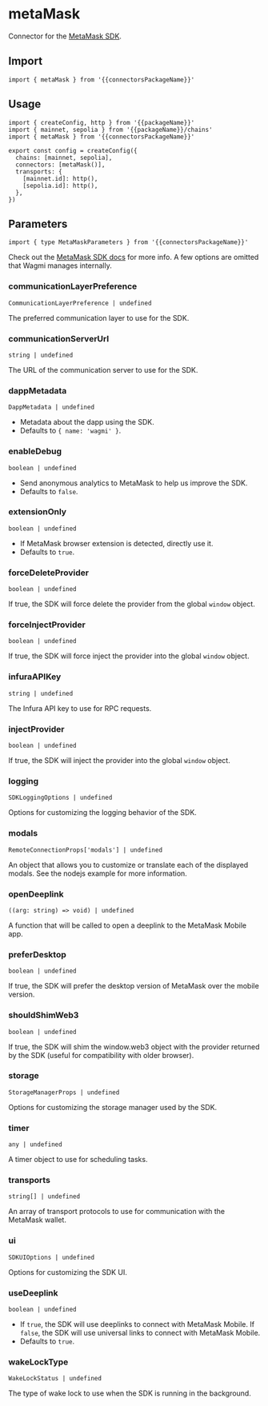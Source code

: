 <!-- <script setup>
const packageName = 'wagmi'
const connectorsPackageName = 'wagmi/connectors'
</script> -->

# metaMask

Connector for the [MetaMask SDK](https://github.com/MetaMask/metamask-sdk).

## Import

```ts-vue
import { metaMask } from '{{connectorsPackageName}}'
```

## Usage

```ts-vue{3,7}
import { createConfig, http } from '{{packageName}}'
import { mainnet, sepolia } from '{{packageName}}/chains'
import { metaMask } from '{{connectorsPackageName}}'

export const config = createConfig({
  chains: [mainnet, sepolia],
  connectors: [metaMask()],
  transports: {
    [mainnet.id]: http(),
    [sepolia.id]: http(),
  },
})
```

## Parameters

```ts-vue
import { type MetaMaskParameters } from '{{connectorsPackageName}}'
```
Check out the [MetaMask SDK docs](https://github.com/MetaMask/metamask-sdk?tab=readme-ov-file#sdk-options) for more info. A few options are omitted that Wagmi manages internally.

### communicationLayerPreference

`CommunicationLayerPreference | undefined`

The preferred communication layer to use for the SDK.

### communicationServerUrl

`string | undefined`

The URL of the communication server to use for the SDK.

### dappMetadata

`DappMetadata | undefined`

- Metadata about the dapp using the SDK.
- Defaults to `{ name: 'wagmi' }`.

### enableDebug

`boolean | undefined`

- Send anonymous analytics to MetaMask to help us improve the SDK.
- Defaults to `false`.

### extensionOnly

`boolean | undefined`

- If MetaMask browser extension is detected, directly use it.
- Defaults to `true`.

### forceDeleteProvider

`boolean | undefined`

If true, the SDK will force delete the provider from the global `window` object.


### forceInjectProvider

`boolean | undefined`

If true, the SDK will force inject the provider into the global `window` object.

### infuraAPIKey

`string | undefined`

The Infura API key to use for RPC requests.

### injectProvider

`boolean | undefined`

If true, the SDK will inject the provider into the global `window` object.

### logging

`SDKLoggingOptions | undefined`

Options for customizing the logging behavior of the SDK.

### modals

`RemoteConnectionProps['modals'] | undefined`

An object that allows you to customize or translate each of the displayed modals. See the nodejs example for more information.

### openDeeplink

`((arg: string) => void) | undefined`

A function that will be called to open a deeplink to the MetaMask Mobile app.

### preferDesktop

`boolean | undefined`

If true, the SDK will prefer the desktop version of MetaMask over the mobile version.

### shouldShimWeb3

`boolean | undefined`

If true, the SDK will shim the window.web3 object with the provider returned by the SDK (useful for compatibility with older browser).

### storage

`StorageManagerProps | undefined`

Options for customizing the storage manager used by the SDK.

### timer

`any | undefined`

A timer object to use for scheduling tasks.

### transports

`string[] | undefined`

An array of transport protocols to use for communication with the MetaMask wallet.

### ui

`SDKUIOptions | undefined`

Options for customizing the SDK UI.

### useDeeplink

`boolean | undefined`

- If `true`, the SDK will use deeplinks to connect with MetaMask Mobile. If `false`, the SDK will use universal links to connect with MetaMask Mobile.
- Defaults to `true`.

### wakeLockType

`WakeLockStatus | undefined`

The type of wake lock to use when the SDK is running in the background.
